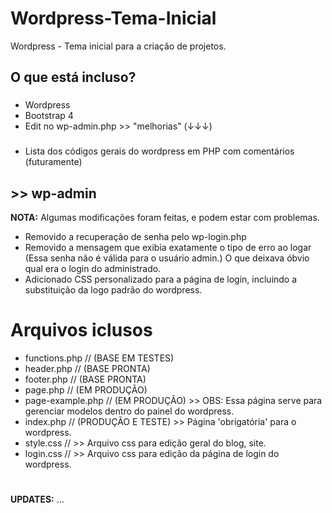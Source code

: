 # Wordpress-Tema-Inicial
Wordpress - Tema inicial para a criação de projetos.

## O que está incluso?
###
+ Wordpress
+ Bootstrap 4
+ Edit no wp-admin.php >> "melhorias" (↓↓↓)
###
+ Lista dos códigos gerais do wordpress em PHP com comentários (futuramente)
###
###
###
## >> wp-admin

**NOTA:** Algumas modificações foram feitas, e podem estar com problemas.
+ Removido a recuperação de senha pelo wp-login.php
+ Removido a mensagem que exibia exatamente o tipo de erro ao logar (Essa senha não é válida para o usuário admin.) O que deixava óbvio qual era o login do administrado.
+ Adicionado CSS personalizado para a página de login, incluindo a substituição da logo padrão do wordpress.
###
###
###
# Arquivos iclusos
+ functions.php     // (BASE EM TESTES)
+ header.php        // (BASE PRONTA)
+ footer.php        // (BASE PRONTA)
+ page.php          // (EM PRODUÇÃO)
+ page-example.php  // (EM PRODUÇÃO) >> OBS: Essa página serve para gerenciar modelos dentro do painel do wordpress. 
+ index.php         // (PRODUÇÃO E TESTE) >> Página 'obrigatória' para o wordpress.
+ style.css         // >> Arquivo css para edição geral do blog, site.
+ login.css         // >> Arquivo css para edição da página de login do wordpress.
#
#
#
**UPDATES:** ...
